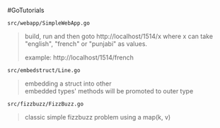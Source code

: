 #GoTutorials

```src/webapp/SimpleWebApp.go```
> build, run and then goto http://localhost/1514/x
> where x can take "english", "french" or "punjabi" as values.
>
> example: http://localhost/1514/french

```src/embedstruct/Line.go``` 
> embedding a struct into other <br />
> embedded types' methods will be promoted to outer type

```src/fizzbuzz/FizzBuzz.go```
> classic simple fizzbuzz problem using a map(k, v)